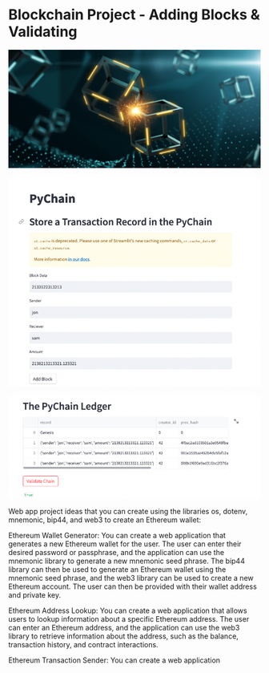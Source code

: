 # Blockchain Project - Adding Blocks & Validating


![Project 1](https://github.com/lowvoljono/Blockchain-Project-1/blob/main/application-image.png)





![Adding a Block to the chain](https://github.com/lowvoljono/Blockchain-Project-1/blob/main/Screen%20Shot%202023-05-01%20at%208.56.22%20pm.png)

![Validate the Block](https://github.com/lowvoljono/Blockchain-Project-1/blob/main/Screen%20Shot%202023-05-01%20at%208.56.19%20pm.png)















Web app project ideas that you can create using the libraries os, dotenv, mnemonic, bip44, and web3 to create an Ethereum wallet:

Ethereum Wallet Generator: You can create a web application that generates a new Ethereum wallet for the user. The user can enter their desired password or passphrase, and the application can use the mnemonic library to generate a new mnemonic seed phrase. The bip44 library can then be used to generate an Ethereum wallet using the mnemonic seed phrase, and the web3 library can be used to create a new Ethereum account. The user can then be provided with their wallet address and private key.

Ethereum Address Lookup: You can create a web application that allows users to lookup information about a specific Ethereum address. The user can enter an Ethereum address, and the application can use the web3 library to retrieve information about the address, such as the balance, transaction history, and contract interactions.

Ethereum Transaction Sender: You can create a web application
